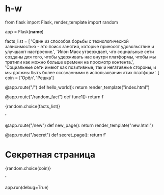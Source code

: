 # h-w
from flask import Flask, render_template
import random

app = Flask(__name__)

facts_list = [
    'Один из способов борьбы с технологической зависимостью - это поиск занятий, которые приносят удовольствие и улучшают настроение.',
    'Илон Маск утверждает, что социальные сети созданы для того, чтобы удерживать нас внутри платформы, чтобы мы тратили как можно больше времени на просмотр контента.',
    'Социальные сети имеют как позитивные, так и негативные стороны, и мы должны быть более осознанными в использовании этих платформ.'
]
coin = ['Орёл', 'Решка']


@app.route("/")
def hello_world():
    return render_template("index.html")

@app.route("/random_fact")
def func1():
    return f'<p>{random.choice(facts_list)}</p>'

@app.route("/new")
def new_page():
    return render_template("new.html")

@app.route("/secret")
def secret_page():
    return f'<h1>Секретная страница</h1><p>{random.choice(coin)}</p>'



app.run(debug=True)
